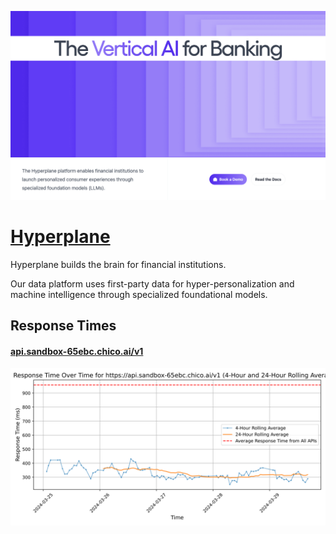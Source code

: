 [![Visit Hyperplane](imagePreview.png)](https://hyperplane.ai)

# [Hyperplane](https://hyperplane.ai)

Hyperplane builds the brain for financial institutions.

Our data platform uses first-party data for hyper-personalization and machine intelligence through specialized foundational models.

## Response Times

#### [api.sandbox-65ebc.chico.ai/v1](https://api.sandbox-65ebc.chico.ai/v1)

![api.sandbox-65ebc.chico.ai/v1](response-time-charts/6170692e73616e64626f782d36356562632e636869636f2e61692f7631.svg)
